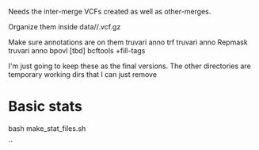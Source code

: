 Needs the inter-merge VCFs created as well as other-merges.

Organize them inside data/<reference>/<program>.vcf.gz

Make sure annotations are on them
truvari anno trf
truvari anno Repmask
truvari anno bpovl [tbd]
bcftools +fill-tags

I'm just going to keep these as the final versions. The other directories are temporary working dirs that I can just
remove

# Basic stats
bash make_stat_files.sh

``
